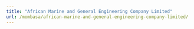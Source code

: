 ```yaml
---
title: "African Marine and General Engineering Company Limited"
url: /mombasa/african-marine-and-general-engineering-company-limited/
---
```

